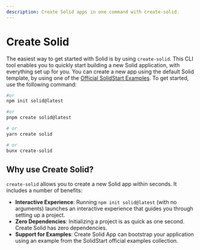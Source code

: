 ```yaml
---
description: Create Solid apps in one command with create-solid.
---
```


# Create Solid

The easiest way to get started with Solid is by using `create-solid`. This CLI tool enables you to quickly start building a new Solid application, with everything set up for you. You can create a new app using the default Solid template, by using one of the [Official SolidStart Examples](https://github.com/solidjs/solid-start/tree/main/examples). To get started, use the following command:

```bash
#or
npm init solid@latest

#or
pnpm create solid@latest

# or
yarn create solid

# or
bunx create-solid
```

## Why use Create Solid?

`create-solid` allows you to create a new Solid app within seconds. It includes a number of benefits:

- **Interactive Experience**: Running `npm init solid@latest` (with no arguments) launches an interactive experience that guides you through setting up a project.
- **Zero Dependencies**: Initializing a project is as quick as one second. Create Solid has zero dependencies.
- **Support for Examples**: Create Solid App can bootstrap your application using an example from the SolidStart official examples collection.
